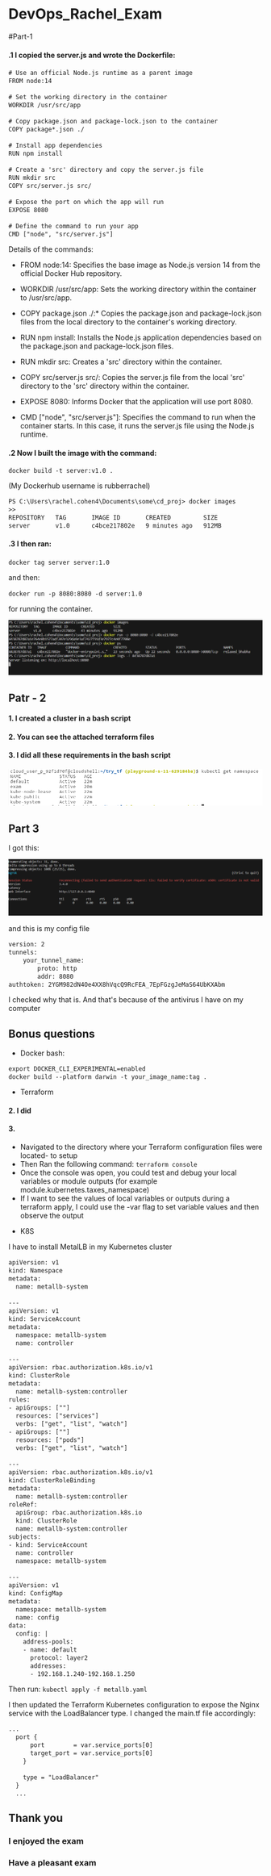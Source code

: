 
# DevOps_Rachel_Exam

#Part-1

#### .1 I copied the server.js and wrote the Dockerfile:

```
# Use an official Node.js runtime as a parent image
FROM node:14

# Set the working directory in the container
WORKDIR /usr/src/app

# Copy package.json and package-lock.json to the container
COPY package*.json ./

# Install app dependencies
RUN npm install

# Create a 'src' directory and copy the server.js file
RUN mkdir src
COPY src/server.js src/

# Expose the port on which the app will run
EXPOSE 8080

# Define the command to run your app
CMD ["node", "src/server.js"]
```

Details of the commands:

+ FROM node:14: Specifies the base image as Node.js version 14 from the official Docker Hub repository.

+ WORKDIR /usr/src/app: Sets the working directory within the container to /usr/src/app.

+ COPY package.json ./:* Copies the package.json and package-lock.json files from the local directory to the container's working directory.

+ RUN npm install: Installs the Node.js application dependencies based on the package.json and package-lock.json files.

+ RUN mkdir src: Creates a 'src' directory within the container.

+ COPY src/server.js src/: Copies the server.js file from the local 'src' directory to the 'src' directory within the container.

+ EXPOSE 8080: Informs Docker that the application will use port 8080.

+ CMD ["node", "src/server.js"]: Specifies the command to run when the container starts. In this case, it runs the server.js file using the Node.js runtime.

#### .2 Now I built the image with the command:

```
docker build -t server:v1.0 .
```
(My Dockerhub username is rubberrachel)

```
PS C:\Users\rachel.cohen4\Documents\some\cd_proj> docker images
>>
REPOSITORY   TAG       IMAGE ID       CREATED         SIZE
server       v1.0      c4bce217802e   9 minutes ago   912MB
```

#### .3 I then ran:

`
docker tag server server:1.0 
`

and then:

`
docker run -p 8080:8080 -d server:1.0
`

for running the container.

![The commands](images/logs.PNG)

## Patr - 2

#### 1. I created a cluster in a bash script

#### 2. You can see the attached terraform files
#### 3. I did all these requirements in the bash script

![namespace](images/3.PNG)

## Part 3
I got this:

![ngrok](images/4.PNG)

and this is my config file

```
version: 2
tunnels:
    your_tunnel_name:
        proto: http
        addr: 8080
authtoken: 2YGM982dN4Oe4XX8hVqcQ9RcFEA_7EpFGzgJeMaS64UbKXAbm
```
I checked why that is. And that's because of the antivirus I have on my computer

## Bonus questions
* Docker
bash:
```
export DOCKER_CLI_EXPERIMENTAL=enabled
docker build --platform darwin -t your_image_name:tag .
```
* Terraform
#### 2. I did
#### 3.
- Navigated to the directory where your Terraform configuration files were located- to setup
- Then Ran the following command:
`
terraform console
`
- Once the console was open, you could test and debug your local variables or module outputs
(for example module.kubernetes.taxes_namespace)
- If I want to see the values of local variables or outputs during a terraform apply, I could use the -var flag to set variable values and then observe the output

* K8S

I have to install MetalLB in my Kubernetes cluster

```
apiVersion: v1
kind: Namespace
metadata:
  name: metallb-system

---
apiVersion: v1
kind: ServiceAccount
metadata:
  namespace: metallb-system
  name: controller

---
apiVersion: rbac.authorization.k8s.io/v1
kind: ClusterRole
metadata:
  name: metallb-system:controller
rules:
- apiGroups: [""]
  resources: ["services"]
  verbs: ["get", "list", "watch"]
- apiGroups: [""]
  resources: ["pods"]
  verbs: ["get", "list", "watch"]

---
apiVersion: rbac.authorization.k8s.io/v1
kind: ClusterRoleBinding
metadata:
  name: metallb-system:controller
roleRef:
  apiGroup: rbac.authorization.k8s.io
  kind: ClusterRole
  name: metallb-system:controller
subjects:
- kind: ServiceAccount
  name: controller
  namespace: metallb-system

---
apiVersion: v1
kind: ConfigMap
metadata:
  namespace: metallb-system
  name: config
data:
  config: |
    address-pools:
    - name: default
      protocol: layer2
      addresses:
      - 192.168.1.240-192.168.1.250

```
Then run:
`
kubectl apply -f metallb.yaml
`

I then updated the Terraform Kubernetes configuration to expose the Nginx service with the LoadBalancer type. I changed the main.tf file accordingly:

```
...
  port {
      port        = var.service_ports[0]
      target_port = var.service_ports[0]
    }

    type = "LoadBalancer"
  }
  ...
```


## Thank you
### I enjoyed the exam
### Have a pleasant exam